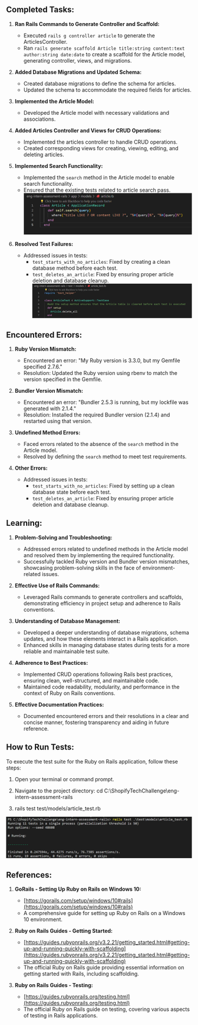 
## Completed Tasks:
1. **Ran Rails Commands to Generate Controller and Scaffold:**
   - Executed `rails g controller article` to generate the ArticlesController.
   - Ran `rails generate scaffold Article title:string content:text author:string date:date` to create a scaffold for the Article model, generating controller, views, and migrations.

2. **Added Database Migrations and Updated Schema:**
   - Created database migrations to define the schema for articles.
   - Updated the schema to accommodate the required fields for articles.

3. **Implemented the Article Model:**
   - Developed the Article model with necessary validations and associations.

4. **Added Articles Controller and Views for CRUD Operations:**
   - Implemented the articles controller to handle CRUD operations.
   - Created corresponding views for creating, viewing, editing, and deleting articles.

5. **Implemented Search Functionality:**
   - Implemented the `search` method in the Article model to enable search functionality.
   - Ensured that the existing tests related to article search pass.
   ![screenshot](image-1.png)

6. **Resolved Test Failures:**
   - Addressed issues in tests:
     - `test_starts_with_no_articles`: Fixed by creating a clean database method before each test.
     - `test_deletes_an_article`: Fixed by ensuring proper article deletion and database cleanup.
     ![Screenshot](image.png)


## Encountered Errors:
1. **Ruby Version Mismatch:**
   - Encountered an error: "My Ruby version is 3.3.0, but my Gemfile specified 2.7.6."
   - Resolution: Updated the Ruby version using rbenv to match the version specified in the Gemfile.

2. **Bundler Version Mismatch:**
   - Encountered an error: "Bundler 2.5.3 is running, but my lockfile was generated with 2.1.4."
   - Resolution: Installed the required Bundler version (2.1.4) and restarted using that version.

3. **Undefined Method Errors:**
   - Faced errors related to the absence of the `search` method in the Article model.
   - Resolved by defining the `search` method to meet test requirements.

4. **Other Errors:**
   - Addressed issues in tests:
     - `test_starts_with_no_articles`: Fixed by setting up a clean database state before each test.
     - `test_deletes_an_article`: Fixed by ensuring proper article deletion and database cleanup.


## Learning:
1. **Problem-Solving and Troubleshooting:**
   - Addressed errors related to undefined methods in the Article model and resolved them by implementing the required functionality.
   - Successfully tackled Ruby version and Bundler version mismatches, showcasing problem-solving skills in the face of environment-related issues.

2. **Effective Use of Rails Commands:**
   - Leveraged Rails commands to generate controllers and scaffolds, demonstrating efficiency in project setup and adherence to Rails conventions.

3. **Understanding of Database Management:**
   - Developed a deeper understanding of database migrations, schema updates, and how these elements interact in a Rails application.
   - Enhanced skills in managing database states during tests for a more reliable and maintainable test suite.

4. **Adherence to Best Practices:**
   - Implemented CRUD operations following Rails best practices, ensuring clean, well-structured, and maintainable code.
   - Maintained code readability, modularity, and performance in the context of Ruby on Rails conventions.

5. **Effective Documentation Practices:**
   - Documented encountered errors and their resolutions in a clear and concise manner, fostering transparency and aiding in future reference.

## How to Run Tests:
To execute the test suite for the Ruby on Rails application, follow these steps:

1. Open your terminal or command prompt.

2. Navigate to the project directory: cd C:\ShopifyTechChallenge\eng-intern-assessment-rails

3. rails test test/models/article_test.rb

![Test Result](image-2.png)


## References:

1. **GoRails - Setting Up Ruby on Rails on Windows 10:**
   - [https://gorails.com/setup/windows/10#rails](https://gorails.com/setup/windows/10#rails)
   - A comprehensive guide for setting up Ruby on Rails on a Windows 10 environment.

2. **Ruby on Rails Guides - Getting Started:**
   - [https://guides.rubyonrails.org/v3.2.21/getting_started.html#getting-up-and-running-quickly-with-scaffolding](https://guides.rubyonrails.org/v3.2.21/getting_started.html#getting-up-and-running-quickly-with-scaffolding)
   - The official Ruby on Rails guide providing essential information on getting started with Rails, including scaffolding.

3. **Ruby on Rails Guides - Testing:**
   - [https://guides.rubyonrails.org/testing.html](https://guides.rubyonrails.org/testing.html)
   - The official Ruby on Rails guide on testing, covering various aspects of testing in Rails applications.

